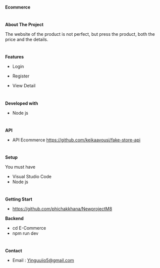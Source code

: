 **Ecommerce**
#


**About The Project**


The website of the product is not perfect, but press the product, both the price and the details.

#
**Features**



* Login

* Register

* View Detail

#

**Developed with**


* Node js
#


**API** 

* API Ecommerce https://github.com/keikaavousi/fake-store-api
#

**Setup**

You must have 

* Visual Studio Code
* Node js

#

**Getting Start**

* https://github.com/phichakkhana/NewprojectM8

**Backend**
* cd E-Commerce
* npm run dev

#

**Contact**

* Email : Yinguuiio5@gmail.com














